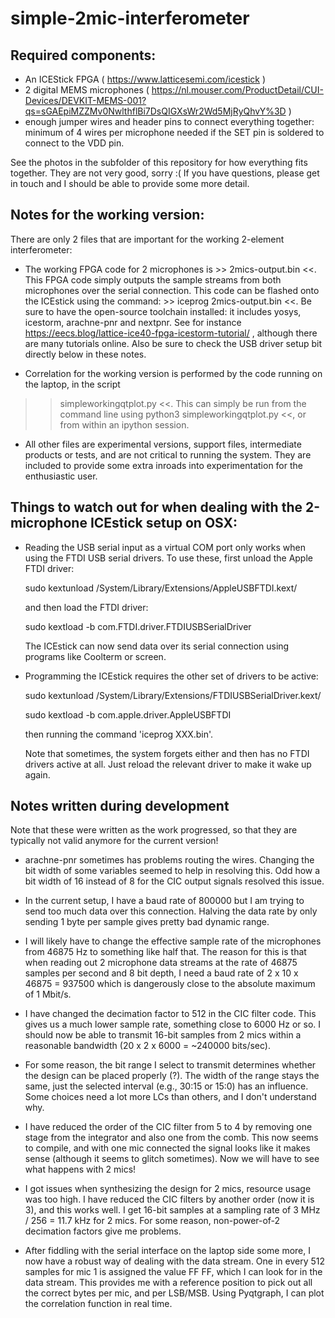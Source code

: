 # simple-2mic-interferometer

## Required components:

- An ICEStick FPGA ( https://www.latticesemi.com/icestick )
- 2 digital MEMS microphones ( https://nl.mouser.com/ProductDetail/CUI-Devices/DEVKIT-MEMS-001?qs=sGAEpiMZZMv0NwlthflBi7DsQIGXsWr2Wd5MjRyQhvY%3D )
- enough jumper wires and header pins to connect everything together: minimum of 4
wires per microphone needed if the SET pin is soldered to connect to the VDD pin.

See the photos in the subfolder of this repository for how everything fits together. They are not very good,
sorry :( If you have questions, please get in touch and I should be able to provide some more detail.

## Notes for the working version:

There are only 2 files that are important for the working 2-element interferometer:

- The working FPGA code for 2 microphones is >> 2mics-output.bin <<. This FPGA code simply outputs the sample
streams from both microphones over the serial connection. This code can be flashed onto the ICEstick using
the command: >> iceprog 2mics-output.bin <<. Be sure to have the open-source toolchain installed: it
includes yosys, icestorm, arachne-pnr and nextpnr. See for instance https://eecs.blog/lattice-ice40-fpga-icestorm-tutorial/ ,
although there are many tutorials online. Also be sure to check the USB driver setup bit directly below in these notes.

- Correlation for the working version is performed by the code running on the laptop, in the script
>> simpleworkingqtplot.py <<. This can simply be run from the command line using
>> python3 simpleworkingqtplot.py <<, or from within an ipython session.

- All other files are experimental versions, support files, intermediate products or tests,
and are not critical to running the system. They are included to provide some extra inroads
into experimentation for the enthusiastic user.

## Things to watch out for when dealing with the 2-microphone ICEstick setup on OSX:

- Reading the USB serial input as a virtual COM port only works when using the FTDI USB serial drivers.
  To use these, first unload the Apple FTDI driver:

  sudo kextunload /System/Library/Extensions/AppleUSBFTDI.kext/

  and then load the FTDI driver:

  sudo kextload -b com.FTDI.driver.FTDIUSBSerialDriver

  The ICEstick can now send data over its serial connection using programs like Coolterm or screen.

- Programming the ICEstick requires the other set of drivers to be active:

  sudo kextunload /System/Library/Extensions/FTDIUSBSerialDriver.kext/

  sudo kextload -b com.apple.driver.AppleUSBFTDI

  then running the command 'iceprog XXX.bin'.

  Note that sometimes, the system forgets either and then has no FTDI drivers active at all.
  Just reload the relevant driver to make it wake up again.

## Notes written during development

Note that these were written as the work progressed, so that they are typically not valid anymore for the current version!

- arachne-pnr sometimes has problems routing the wires. Changing the bit width of some variables
  seemed to help in resolving this. Odd how a bit width of 16 instead of 8 for the CIC output signals
  resolved this issue.

- In the current setup, I have a baud rate of 800000 but I am trying to send too much data over this
  connection. Halving the data rate by only sending 1 byte per sample gives pretty bad dynamic range.

- I will likely have to change the effective sample rate of the microphones from 46875 Hz to something
  like half that. The reason for this is that when reading out 2 microphone data streams at the rate
  of 46875 samples per second and 8 bit depth, I need a baud rate of 2 x 10 x 46875 = 937500 which is
  dangerously close to the absolute maximum of 1 Mbit/s.

- I have changed the decimation factor to 512 in the CIC filter code. This gives us a much lower sample
  rate, something close to 6000 Hz or so. I should now be able to transmit 16-bit samples from 2 mics
  within a reasonable bandwidth (20 x 2 x 6000 = ~240000 bits/sec).

- For some reason, the bit range I select to transmit determines whether the design can be placed
  properly (?). The width of the range stays the same, just the selected interval (e.g., 30:15 or 15:0)
  has an influence. Some choices need a lot more LCs than others, and I don't understand why.

- I have reduced the order of the CIC filter from 5 to 4 by removing one stage from the integrator and
  also one from the comb. This now seems to compile, and with one mic connected the signal looks like
  it makes sense (although it seems to glitch sometimes). Now we will have to see what happens with 2 mics!

- I got issues when synthesizing the design for 2 mics, resource usage was too high. I have reduced the
  CIC filters by another order (now it is 3), and this works well. I get 16-bit samples at a sampling rate
  of 3 MHz / 256 = 11.7 kHz for 2 mics. For some reason, non-power-of-2 decimation factors give me problems.

- After fiddling with the serial interface on the laptop side some more, I now have a robust way of
  dealing with the data stream. One in every 512 samples for mic 1 is assigned the value FF FF, which
  I can look for in the data stream. This provides me with a reference position to pick out all the correct
  bytes per mic, and per LSB/MSB. Using Pyqtgraph, I can plot the correlation function in real time.



